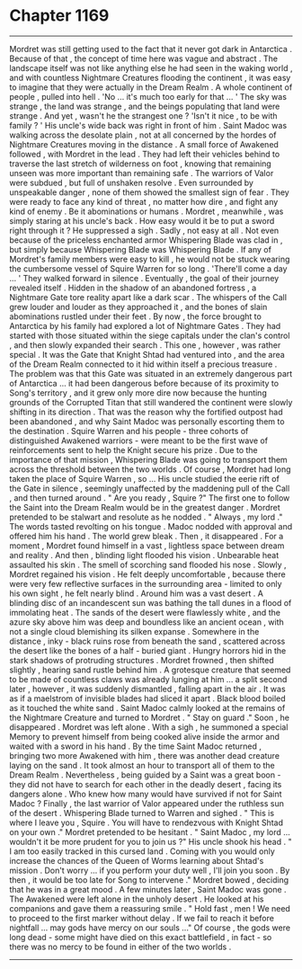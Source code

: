 
# Chapter 1169


---

Mordret was still getting used to the fact that it never got dark in Antarctica . Because of that , the concept of time here was vague and abstract . The landscape itself was not like anything else he had seen in the waking world , and with countless Nightmare Creatures flooding the continent , it was easy to imagine that they were actually in the Dream Realm .
A whole continent of people , pulled into hell .
'No ... it's much too early for that ... '
The sky was strange , the land was strange , and the beings populating that land were strange .
And yet , wasn't he the strangest one ?
'Isn't it nice , to be with family ? '
His uncle's wide back was right in front of him .
Saint Madoc was walking across the desolate plain , not at all concerned by the hordes of Nightmare Creatures moving in the distance . A small force of Awakened followed , with Mordret in the lead . They had left their vehicles behind to traverse the last stretch of wilderness on foot , knowing that remaining unseen was more important than remaining safe .
The warriors of Valor were subdued , but full of unshaken resolve . Even surrounded by unspeakable danger , none of them showed the smallest sign of fear . They were ready to face any kind of threat , no matter how dire , and fight any kind of enemy .
Be it abominations or humans .
Mordret , meanwhile , was simply staring at his uncle's back .
How easy would it be to put a sword right through it ?
He suppressed a sigh .
Sadly , not easy at all . Not even because of the priceless enchanted armor Whispering Blade was clad in , but simply because Whispering Blade was Whispering Blade .
If any of Mordret's family members were easy to kill , he would not be stuck wearing the cumbersome vessel of Squire Warren for so long .
'There'll come a day ... '
They walked forward in silence .
Eventually , the goal of their journey revealed itself . Hidden in the shadow of an abandoned fortress , a Nightmare Gate tore reality apart like a dark scar . The whispers of the Call grew louder and louder as they approached it , and the bones of slain abominations rustled under their feet .
By now , the force brought to Antarctica by his family had explored a lot of Nightmare Gates . They had started with those situated within the siege capitals under the clan's control , and then slowly expanded their search .
This one , however , was rather special . It was the Gate that Knight Shtad had ventured into , and the area of the Dream Realm connected to it hid within itself a precious treasure .
The problem was that this Gate was situated in an extremely dangerous part of Antarctica ... it had been dangerous before because of its proximity to Song's territory , and it grew only more dire now because the hunting grounds of the Corrupted Titan that still wandered the continent were slowly shifting in its direction .
That was the reason why the fortified outpost had been abandoned , and why Saint Madoc was personally escorting them to the destination .
Squire Warren and his people - three cohorts of distinguished Awakened warriors - were meant to be the first wave of reinforcements sent to help the Knight secure his prize . Due to the importance of that mission , Whispering Blade was going to transport them across the threshold between the two worlds .
Of course , Mordret had long taken the place of Squire Warren , so ...
His uncle studied the eerie rift of the Gate in silence , seemingly unaffected by the maddening pull of the Call , and then turned around .
" Are you ready , Squire ?"
The first one to follow the Saint into the Dream Realm would be in the greatest danger . Mordret pretended to be stalwart and resolute as he nodded .
" Always , my lord ."
The words tasted revolting on his tongue .
Madoc nodded with approval and offered him his hand .
The world grew bleak .
Then , it disappeared .
For a moment , Mordret found himself in a vast , lightless space between dream and reality .
And then , blinding light flooded his vision .
Unbearable heat assaulted his skin .
The smell of scorching sand flooded his nose .
Slowly , Mordret regained his vision . He felt deeply uncomfortable , because there were very few reflective surfaces in the surrounding area - limited to only his own sight , he felt nearly blind .
Around him was a vast desert .
A blinding disc of an incandescent sun was bathing the tall dunes in a flood of immolating heat . The sands of the desert were flawlessly white , and the azure sky above him was deep and boundless like an ancient ocean , with not a single cloud blemishing its silken expanse .
Somewhere in the distance , inky - black ruins rose from beneath the sand , scattered across the desert like the bones of a half - buried giant .
Hungry horrors hid in the stark shadows of protruding structures .
Mordret frowned , then shifted slightly , hearing sand rustle behind him .
A grotesque creature that seemed to be made of countless claws was already lunging at him ... a split second later , however , it was suddenly dismantled , falling apart in the air . It was as if a maelstrom of invisible blades had sliced it apart .
Black blood boiled as it touched the white sand .
Saint Madoc calmly looked at the remains of the Nightmare Creature and turned to Mordret .
" Stay on guard ."
Soon , he disappeared .
Mordret was left alone .
With a sigh , he summoned a special Memory to prevent himself from being cooked alive inside the armor and waited with a sword in his hand .
By the time Saint Madoc returned , bringing two more Awakened with him , there was another dead creature laying on the sand .
It took almost an hour to transport all of them to the Dream Realm . Nevertheless , being guided by a Saint was a great boon - they did not have to search for each other in the deadly desert , facing its dangers alone .
Who knew how many would have survived if not for Saint Madoc ?
Finally , the last warrior of Valor appeared under the ruthless sun of the desert . Whispering Blade turned to Warren and sighed .
" This is where I leave you , Squire . You will have to rendezvous with Knight Shtad on your own ."
Mordret pretended to be hesitant .
" Saint Madoc , my lord ... wouldn't it be more prudent for you to join us ?"
His uncle shook his head .
" I am too easily tracked in this cursed land . Coming with you would only increase the chances of the Queen of Worms learning about Shtad's mission . Don't worry ... if you perform your duty well , I'll join you soon . By then , it would be too late for Song to intervene ."
Mordret bowed , deciding that he was in a great mood .
A few minutes later , Saint Madoc was gone . The Awakened were left alone in the unholy desert .
He looked at his companions and gave them a reassuring smile .
" Hold fast , men ! We need to proceed to the first marker without delay . If we fail to reach it before nightfall ... may gods have mercy on our souls ..."
Of course , the gods were long dead - some might have died on this exact battlefield , in fact - so there was no mercy to be found in either of the two worlds .

---

